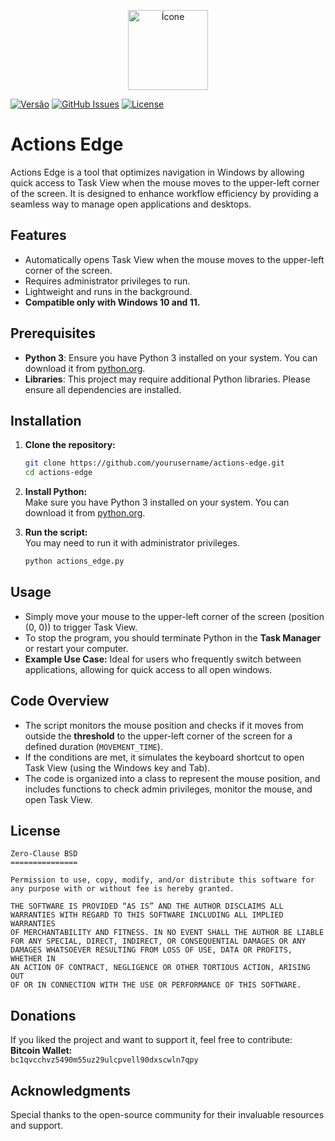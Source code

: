 <p align="center">
  <img src="actions_edge.ico" alt="Ícone" width="128" height="128">
</p>

[![Versão](https://img.shields.io/badge/Versão-1.0.0-blue.svg)](https://github.com/seu-usuario/seu-repositorio)
[![GitHub Issues](https://img.shields.io/github/issues/1990HugoVictor/ActionsEdge)](https://github.com/1990HugoVictor/ActionsEdge/issues)
[![License](https://img.shields.io/github/license/1990HugoVictor/ActionsEdge)](./LICENSE)

# Actions Edge  

Actions Edge is a tool that optimizes navigation in Windows by allowing quick access to Task View when the mouse moves to the upper-left corner of the screen. It is designed to enhance workflow efficiency by providing a seamless way to manage open applications and desktops.  

## Features  

- Automatically opens Task View when the mouse moves to the upper-left corner of the screen.  
- Requires administrator privileges to run.  
- Lightweight and runs in the background.  
- **Compatible only with Windows 10 and 11.**  

## Prerequisites  

- **Python 3**: Ensure you have Python 3 installed on your system. You can download it from [python.org](https://www.python.org/downloads/).  
- **Libraries**: This project may require additional Python libraries. Please ensure all dependencies are installed.

## Installation  

1. **Clone the repository:**  
   ```bash
   git clone https://github.com/yourusername/actions-edge.git  
   cd actions-edge  
   ```

2. **Install Python:**  
   Make sure you have Python 3 installed on your system. You can download it from [python.org](https://www.python.org/downloads/).  

3. **Run the script:**  
   You may need to run it with administrator privileges.  

   ```bash
   python actions_edge.py  
   ```

## Usage  

- Simply move your mouse to the upper-left corner of the screen (position (0, 0)) to trigger Task View.  
- To stop the program, you should terminate Python in the **Task Manager** or restart your computer.  
- **Example Use Case:** Ideal for users who frequently switch between applications, allowing for quick access to all open windows.

## Code Overview  

- The script monitors the mouse position and checks if it moves from outside the **threshold** to the upper-left corner of the screen for a defined duration (`MOVEMENT_TIME`).  
- If the conditions are met, it simulates the keyboard shortcut to open Task View (using the Windows key and Tab).  
- The code is organized into a class to represent the mouse position, and includes functions to check admin privileges, monitor the mouse, and open Task View.  

## License  

```
Zero-Clause BSD  
===============

Permission to use, copy, modify, and/or distribute this software for  
any purpose with or without fee is hereby granted.  

THE SOFTWARE IS PROVIDED “AS IS” AND THE AUTHOR DISCLAIMS ALL  
WARRANTIES WITH REGARD TO THIS SOFTWARE INCLUDING ALL IMPLIED WARRANTIES  
OF MERCHANTABILITY AND FITNESS. IN NO EVENT SHALL THE AUTHOR BE LIABLE  
FOR ANY SPECIAL, DIRECT, INDIRECT, OR CONSEQUENTIAL DAMAGES OR ANY  
DAMAGES WHATSOEVER RESULTING FROM LOSS OF USE, DATA OR PROFITS, WHETHER IN  
AN ACTION OF CONTRACT, NEGLIGENCE OR OTHER TORTIOUS ACTION, ARISING OUT  
OF OR IN CONNECTION WITH THE USE OR PERFORMANCE OF THIS SOFTWARE.  
```

## Donations  

If you liked the project and want to support it, feel free to contribute:  
**Bitcoin Wallet:**  
`bc1qvcchvz5490m55uz29ulcpvell90dxscwln7qpy`  

## Acknowledgments  

Special thanks to the open-source community for their invaluable resources and support.  
